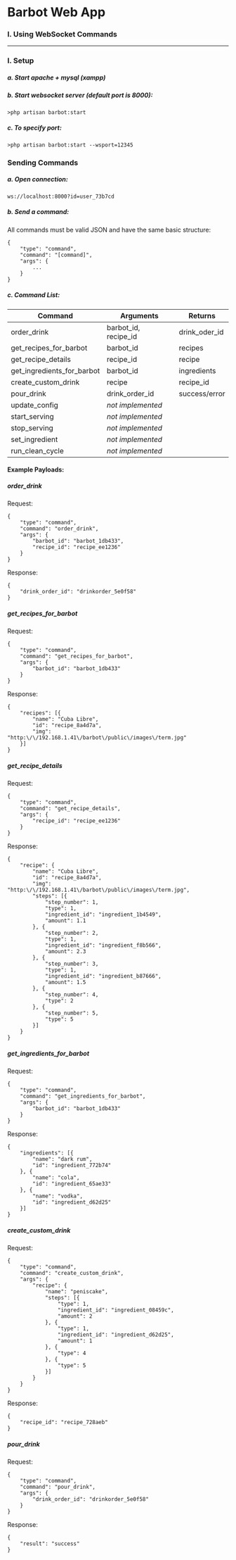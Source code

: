 Barbot Web App
=====

### I. Using WebSocket Commands
---

### I. Setup

##### a. Start apache + mysql (xampp)
##### b. Start websocket server (default port is 8000):
`>php artisan barbot:start`
##### c. To specify port:
`>php artisan barbot:start --wsport=12345`

### Sending Commands
##### a. Open connection:
`ws://localhost:8000?id=user_73b7cd`
##### b. Send a command:
All commands must be valid JSON and have the same basic structure:
```
{
    "type": "command",
    "command": "[command]",
    "args": {
        ...
    }
}
```
##### c. Command List:
| Command          | Arguments     | Returns | 
| -------------    |-------------| -----  | 
|order_drink               | barbot_id, recipe_id | drink_oder_id   | 
|get_recipes_for_barbot    | barbot_id     |    recipes |
|get_recipe_details        | recipe_id     |recipe       |
|get_ingredients_for_barbot| barbot_id      |   ingredients    |
|create_custom_drink       | recipe     |   recipe_id    |
|pour_drink                | drink_order_id    |   success/error    |
|update_config| *not implemented*     |      |
|start_serving| *not implemented*      |       |
|stop_serving| *not implemented*      |       |
|set_ingredient| *not implemented*     |       |
|run_clean_cycle| *not implemented*      |       |

#### Example Payloads:
##### order_drink
Request:
```
{
	"type": "command",
	"command": "order_drink",
	"args": {
		"barbot_id": "barbot_1db433",
        "recipe_id": "recipe_ee1236"
	}
}
```
Response:
```
{
    "drink_order_id": "drinkorder_5e0f58"
}
```
##### get_recipes_for_barbot
Request:
```
{
	"type": "command",
	"command": "get_recipes_for_barbot",
	"args": {
		"barbot_id": "barbot_1db433"
	}
}
```
Response:
```
{
	"recipes": [{
		"name": "Cuba Libre",
		"id": "recipe_8a4d7a",
		"img": "http:\/\/192.168.1.41\/barbot\/public\/images\/term.jpg"
	}]
}
```
##### get_recipe_details
Request:
```
{
	"type": "command",
	"command": "get_recipe_details",
	"args": {
		"recipe_id": "recipe_ee1236"
	}
}
```
Response:
```
{
	"recipe": {
		"name": "Cuba Libre",
		"id": "recipe_8a4d7a",
		"img": "http:\/\/192.168.1.41\/barbot\/public\/images\/term.jpg",
		"steps": [{
			"step_number": 1,
			"type": 1,
			"ingredient_id": "ingredient_1b4549",
			"amount": 1.1
		}, {
			"step_number": 2,
			"type": 1,
			"ingredient_id": "ingredient_f8b566",
			"amount": 2.3
		}, {
			"step_number": 3,
			"type": 1,
			"ingredient_id": "ingredient_b87666",
			"amount": 1.5
		}, {
			"step_number": 4,
			"type": 2
		}, {
			"step_number": 5,
			"type": 5
		}]
	}
}
```
##### get_ingredients_for_barbot
Request:
```
{
	"type": "command",
	"command": "get_ingredients_for_barbot",
	"args": {
		"barbot_id": "barbot_1db433"
	}
}
```
Response:
```
{
	"ingredients": [{
		"name": "dark rum",
		"id": "ingredient_772b74"
	}, {
		"name": "cola",
		"id": "ingredient_65ae33"
	}, {
		"name": "vodka",
		"id": "ingredient_d62d25"
	}]
}
```
##### create_custom_drink
Request:
```
{
	"type": "command",
	"command": "create_custom_drink",
	"args": {
		"recipe": {
			"name": "peniscake",
			"steps": [{
				"type": 1,
				"ingredient_id": "ingredient_08459c",
				"amount": 2
			}, {
				"type": 1,
				"ingredient_id": "ingredient_d62d25",
				"amount": 1
			}, {
				"type": 4
			}, {
				"type": 5
			}]
		}
	}
}
```
Response:
```
{
	"recipe_id": "recipe_728aeb"
}
```
##### pour_drink
Request:
```
{
	"type": "command",
	"command": "pour_drink",
	"args": {
		"drink_order_id": "drinkorder_5e0f58"
	}
}
```
Response:
```
{
	"result": "success"
}
```
